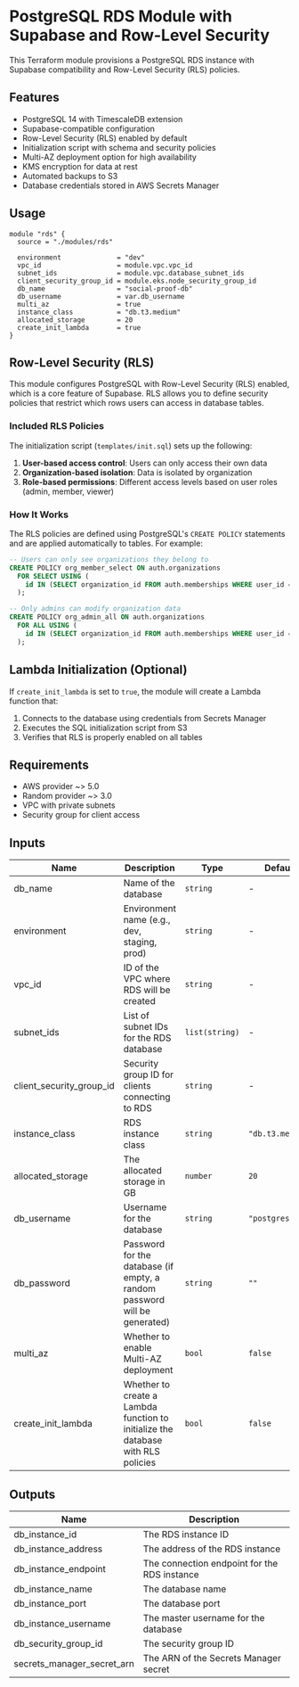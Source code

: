 # PostgreSQL RDS Module with Supabase and Row-Level Security

This Terraform module provisions a PostgreSQL RDS instance with Supabase compatibility and Row-Level Security (RLS) policies.

## Features

- PostgreSQL 14 with TimescaleDB extension
- Supabase-compatible configuration
- Row-Level Security (RLS) enabled by default
- Initialization script with schema and security policies
- Multi-AZ deployment option for high availability
- KMS encryption for data at rest
- Automated backups to S3
- Database credentials stored in AWS Secrets Manager

## Usage

```hcl
module "rds" {
  source = "./modules/rds"

  environment              = "dev"
  vpc_id                   = module.vpc.vpc_id
  subnet_ids               = module.vpc.database_subnet_ids
  client_security_group_id = module.eks.node_security_group_id
  db_name                  = "social-proof-db"
  db_username              = var.db_username
  multi_az                 = true
  instance_class           = "db.t3.medium"
  allocated_storage        = 20
  create_init_lambda       = true
}
```

## Row-Level Security (RLS)

This module configures PostgreSQL with Row-Level Security (RLS) enabled, which is a core feature of Supabase. RLS allows you to define security policies that restrict which rows users can access in database tables.

### Included RLS Policies

The initialization script (`templates/init.sql`) sets up the following:

1. **User-based access control**: Users can only access their own data
2. **Organization-based isolation**: Data is isolated by organization
3. **Role-based permissions**: Different access levels based on user roles (admin, member, viewer)

### How It Works

The RLS policies are defined using PostgreSQL's `CREATE POLICY` statements and are applied automatically to tables. For example:

```sql
-- Users can only see organizations they belong to
CREATE POLICY org_member_select ON auth.organizations
  FOR SELECT USING (
    id IN (SELECT organization_id FROM auth.memberships WHERE user_id = current_user_id())
  );

-- Only admins can modify organization data
CREATE POLICY org_admin_all ON auth.organizations
  FOR ALL USING (
    id IN (SELECT organization_id FROM auth.memberships WHERE user_id = current_user_id() AND role = 'admin')
  );
```

## Lambda Initialization (Optional)

If `create_init_lambda` is set to `true`, the module will create a Lambda function that:

1. Connects to the database using credentials from Secrets Manager
2. Executes the SQL initialization script from S3
3. Verifies that RLS is properly enabled on all tables

## Requirements

- AWS provider ~> 5.0
- Random provider ~> 3.0
- VPC with private subnets
- Security group for client access

## Inputs

| Name                     | Description                                                                      | Type           | Default          | Required |
| ------------------------ | -------------------------------------------------------------------------------- | -------------- | ---------------- | -------- |
| db_name                  | Name of the database                                                             | `string`       | -                | yes      |
| environment              | Environment name (e.g., dev, staging, prod)                                      | `string`       | -                | yes      |
| vpc_id                   | ID of the VPC where RDS will be created                                          | `string`       | -                | yes      |
| subnet_ids               | List of subnet IDs for the RDS database                                          | `list(string)` | -                | yes      |
| client_security_group_id | Security group ID for clients connecting to RDS                                  | `string`       | -                | yes      |
| instance_class           | RDS instance class                                                               | `string`       | `"db.t3.medium"` | no       |
| allocated_storage        | The allocated storage in GB                                                      | `number`       | `20`             | no       |
| db_username              | Username for the database                                                        | `string`       | `"postgres"`     | no       |
| db_password              | Password for the database (if empty, a random password will be generated)        | `string`       | `""`             | no       |
| multi_az                 | Whether to enable Multi-AZ deployment                                            | `bool`         | `false`          | no       |
| create_init_lambda       | Whether to create a Lambda function to initialize the database with RLS policies | `bool`         | `false`          | no       |

## Outputs

| Name                       | Description                                  |
| -------------------------- | -------------------------------------------- |
| db_instance_id             | The RDS instance ID                          |
| db_instance_address        | The address of the RDS instance              |
| db_instance_endpoint       | The connection endpoint for the RDS instance |
| db_instance_name           | The database name                            |
| db_instance_port           | The database port                            |
| db_instance_username       | The master username for the database         |
| db_security_group_id       | The security group ID                        |
| secrets_manager_secret_arn | The ARN of the Secrets Manager secret        |

